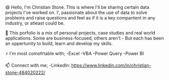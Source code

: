 😄 Hello, I'm Christian Stone. This is where I'll be sharing certain data projects I've worked on. I', passionate about the use of data to solve problems and raise questions and feel as if it is a key compantent in any industry, or atleast could be.

🔭 This porfolio is a mix of personal projects, case studies and real world applications. Some are business-focused, others aren't - But each has been an oppertunity to build, learn and develop my skills.

⚡ I'm most comofrtable with;
      -Excel
        -VBA
        -Power Query
      -Power BI

  📫 Connect with me;
      -LinkedIn: https://www.linkedin.com/in/christian-stone-484020222/




<!--
**StoneAYIT/StoneAYIT** is a ✨ _special_ ✨ repository because its `README.md` (this file) appears on your GitHub profile.

Here are some ideas to get you started:

- 🔭 I’m currently working on ...
- 🌱 I’m currently learning ...
- 👯 I’m looking to collaborate on ...
- 🤔 I’m looking for help with ...
- 💬 Ask me about ...
- 📫 How to reach me: ...
- 😄 Pronouns: ...
- ⚡ Fun fact: ...
-->
